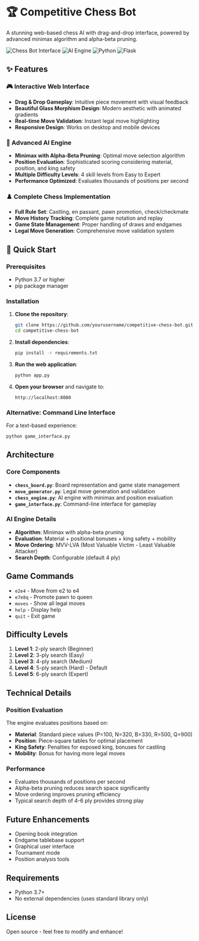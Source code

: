 # 🏆 Competitive Chess Bot

A stunning web-based chess AI with drag-and-drop interface, powered by advanced minimax algorithm and alpha-beta pruning.

![Chess Bot Interface](https://img.shields.io/badge/Interface-Web%20Based-blue)
![AI Engine](https://img.shields.io/badge/AI-Minimax%20%2B%20Alpha--Beta-green)
![Python](https://img.shields.io/badge/Python-3.7%2B-brightgreen)
![Flask](https://img.shields.io/badge/Flask-Web%20API-red)

## ✨ Features

### 🎮 Interactive Web Interface
- **Drag & Drop Gameplay**: Intuitive piece movement with visual feedback
- **Beautiful Glass Morphism Design**: Modern aesthetic with animated gradients
- **Real-time Move Validation**: Instant legal move highlighting
- **Responsive Design**: Works on desktop and mobile devices

### 🤖 Advanced AI Engine
- **Minimax with Alpha-Beta Pruning**: Optimal move selection algorithm
- **Position Evaluation**: Sophisticated scoring considering material, position, and king safety
- **Multiple Difficulty Levels**: 4 skill levels from Easy to Expert
- **Performance Optimized**: Evaluates thousands of positions per second

### ♟️ Complete Chess Implementation
- **Full Rule Set**: Castling, en passant, pawn promotion, check/checkmate
- **Move History Tracking**: Complete game notation and replay
- **Game State Management**: Proper handling of draws and endgames
- **Legal Move Generation**: Comprehensive move validation system

## 🚀 Quick Start

### Prerequisites
- Python 3.7 or higher
- pip package manager

### Installation

1. **Clone the repository**:
   ```bash
   git clone https://github.com/yourusername/competitive-chess-bot.git
   cd competitive-chess-bot
   ```

2. **Install dependencies**:
   ```bash
   pip install -r requirements.txt
   ```

3. **Run the web application**:
   ```bash
   python app.py
   ```

4. **Open your browser** and navigate to:
   ```
   http://localhost:8080
   ```

### Alternative: Command Line Interface

For a text-based experience:
```bash
python game_interface.py
```

## Architecture

### Core Components

- **`chess_board.py`**: Board representation and game state management
- **`move_generator.py`**: Legal move generation and validation
- **`chess_engine.py`**: AI engine with minimax and position evaluation
- **`game_interface.py`**: Command-line interface for gameplay

### AI Engine Details

- **Algorithm**: Minimax with alpha-beta pruning
- **Evaluation**: Material + positional bonuses + king safety + mobility
- **Move Ordering**: MVV-LVA (Most Valuable Victim - Least Valuable Attacker)
- **Search Depth**: Configurable (default 4 ply)

## Game Commands

- `e2e4` - Move from e2 to e4
- `e7e8q` - Promote pawn to queen
- `moves` - Show all legal moves
- `help` - Display help
- `quit` - Exit game

## Difficulty Levels

1. **Level 1**: 2-ply search (Beginner)
2. **Level 2**: 3-ply search (Easy)
3. **Level 3**: 4-ply search (Medium)
4. **Level 4**: 5-ply search (Hard) - Default
5. **Level 5**: 6-ply search (Expert)

## Technical Details

### Position Evaluation

The engine evaluates positions based on:
- **Material**: Standard piece values (P=100, N=320, B=330, R=500, Q=900)
- **Position**: Piece-square tables for optimal placement
- **King Safety**: Penalties for exposed king, bonuses for castling
- **Mobility**: Bonus for having more legal moves

### Performance

- Evaluates thousands of positions per second
- Alpha-beta pruning reduces search space significantly
- Move ordering improves pruning efficiency
- Typical search depth of 4-6 ply provides strong play

## Future Enhancements

- Opening book integration
- Endgame tablebase support
- Graphical user interface
- Tournament mode
- Position analysis tools

## Requirements

- Python 3.7+
- No external dependencies (uses standard library only)

## License

Open source - feel free to modify and enhance!
